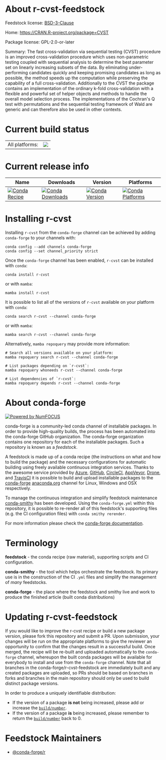 About r-cvst-feedstock
======================

Feedstock license: [BSD-3-Clause](https://github.com/conda-forge/r-cvst-feedstock/blob/main/LICENSE.txt)

Home: https://CRAN.R-project.org/package=CVST

Package license: GPL-2.0-or-later

Summary: The fast cross-validation via sequential testing (CVST) procedure is an improved cross-validation procedure which uses non-parametric testing coupled with sequential analysis to determine the best parameter set on linearly increasing subsets of the data. By eliminating under-performing candidates quickly and keeping promising candidates as long as possible, the method speeds up the computation while preserving the capability of a full cross-validation. Additionally to the CVST the package contains an implementation of the ordinary k-fold cross-validation with a flexible and powerful set of helper objects and methods to handle the overall model selection process. The implementations of the Cochran's Q test with permutations and the sequential testing framework of Wald are generic and can therefore also be used in other contexts.

Current build status
====================


<table><tr><td>All platforms:</td>
    <td>
      <a href="https://dev.azure.com/conda-forge/feedstock-builds/_build/latest?definitionId=1060&branchName=main">
        <img src="https://dev.azure.com/conda-forge/feedstock-builds/_apis/build/status/r-cvst-feedstock?branchName=main">
      </a>
    </td>
  </tr>
</table>

Current release info
====================

| Name | Downloads | Version | Platforms |
| --- | --- | --- | --- |
| [![Conda Recipe](https://img.shields.io/badge/recipe-r--cvst-green.svg)](https://anaconda.org/conda-forge/r-cvst) | [![Conda Downloads](https://img.shields.io/conda/dn/conda-forge/r-cvst.svg)](https://anaconda.org/conda-forge/r-cvst) | [![Conda Version](https://img.shields.io/conda/vn/conda-forge/r-cvst.svg)](https://anaconda.org/conda-forge/r-cvst) | [![Conda Platforms](https://img.shields.io/conda/pn/conda-forge/r-cvst.svg)](https://anaconda.org/conda-forge/r-cvst) |

Installing r-cvst
=================

Installing `r-cvst` from the `conda-forge` channel can be achieved by adding `conda-forge` to your channels with:

```
conda config --add channels conda-forge
conda config --set channel_priority strict
```

Once the `conda-forge` channel has been enabled, `r-cvst` can be installed with `conda`:

```
conda install r-cvst
```

or with `mamba`:

```
mamba install r-cvst
```

It is possible to list all of the versions of `r-cvst` available on your platform with `conda`:

```
conda search r-cvst --channel conda-forge
```

or with `mamba`:

```
mamba search r-cvst --channel conda-forge
```

Alternatively, `mamba repoquery` may provide more information:

```
# Search all versions available on your platform:
mamba repoquery search r-cvst --channel conda-forge

# List packages depending on `r-cvst`:
mamba repoquery whoneeds r-cvst --channel conda-forge

# List dependencies of `r-cvst`:
mamba repoquery depends r-cvst --channel conda-forge
```


About conda-forge
=================

[![Powered by
NumFOCUS](https://img.shields.io/badge/powered%20by-NumFOCUS-orange.svg?style=flat&colorA=E1523D&colorB=007D8A)](https://numfocus.org)

conda-forge is a community-led conda channel of installable packages.
In order to provide high-quality builds, the process has been automated into the
conda-forge GitHub organization. The conda-forge organization contains one repository
for each of the installable packages. Such a repository is known as a *feedstock*.

A feedstock is made up of a conda recipe (the instructions on what and how to build
the package) and the necessary configurations for automatic building using freely
available continuous integration services. Thanks to the awesome service provided by
[Azure](https://azure.microsoft.com/en-us/services/devops/), [GitHub](https://github.com/),
[CircleCI](https://circleci.com/), [AppVeyor](https://www.appveyor.com/),
[Drone](https://cloud.drone.io/welcome), and [TravisCI](https://travis-ci.com/)
it is possible to build and upload installable packages to the
[conda-forge](https://anaconda.org/conda-forge) [anaconda.org](https://anaconda.org/)
channel for Linux, Windows and OSX respectively.

To manage the continuous integration and simplify feedstock maintenance
[conda-smithy](https://github.com/conda-forge/conda-smithy) has been developed.
Using the ``conda-forge.yml`` within this repository, it is possible to re-render all of
this feedstock's supporting files (e.g. the CI configuration files) with ``conda smithy rerender``.

For more information please check the [conda-forge documentation](https://conda-forge.org/docs/).

Terminology
===========

**feedstock** - the conda recipe (raw material), supporting scripts and CI configuration.

**conda-smithy** - the tool which helps orchestrate the feedstock.
                   Its primary use is in the construction of the CI ``.yml`` files
                   and simplify the management of *many* feedstocks.

**conda-forge** - the place where the feedstock and smithy live and work to
                  produce the finished article (built conda distributions)


Updating r-cvst-feedstock
=========================

If you would like to improve the r-cvst recipe or build a new
package version, please fork this repository and submit a PR. Upon submission,
your changes will be run on the appropriate platforms to give the reviewer an
opportunity to confirm that the changes result in a successful build. Once
merged, the recipe will be re-built and uploaded automatically to the
`conda-forge` channel, whereupon the built conda packages will be available for
everybody to install and use from the `conda-forge` channel.
Note that all branches in the conda-forge/r-cvst-feedstock are
immediately built and any created packages are uploaded, so PRs should be based
on branches in forks and branches in the main repository should only be used to
build distinct package versions.

In order to produce a uniquely identifiable distribution:
 * If the version of a package **is not** being increased, please add or increase
   the [``build/number``](https://docs.conda.io/projects/conda-build/en/latest/resources/define-metadata.html#build-number-and-string).
 * If the version of a package **is** being increased, please remember to return
   the [``build/number``](https://docs.conda.io/projects/conda-build/en/latest/resources/define-metadata.html#build-number-and-string)
   back to 0.

Feedstock Maintainers
=====================

* [@conda-forge/r](https://github.com/orgs/conda-forge/teams/r/)

